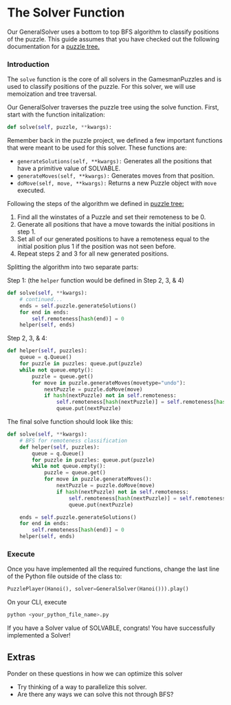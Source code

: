 # The Solver Function

Our GeneralSolver uses a bottom to top BFS algorithm to classify positions of the puzzle. This guide assumes that you have checked out the following documentation for a [puzzle tree.](https://nyc.cs.berkeley.edu/wiki/Puzzle_tree)

### Introduction
The `solve` function is the core of all solvers in the GamesmanPuzzles and is used to classify positions of the puzzle. For this solver, we will use memoization and tree traversal.

Our GeneralSolver traverses the puzzle tree using the solve function. First, start with the function initalization:
```python
def solve(self, puzzle, **kwargs):
```

Remember back in the puzzle project, we defined a few important functions that were meant to be used for this solver. These functions are:
- ```generateSolutions(self, **kwargs):``` Generates all the positions that have a primitive value of SOLVABLE.
- ```generateMoves(self, **kwargs):``` Generates moves from that position.
- ```doMove(self, move, **kwargs):``` Returns a new Puzzle object with ```move``` executed. 

Following the steps of the algorithm we defined in [puzzle tree:](https://nyc.cs.berkeley.edu/wiki/Puzzle_tree)

1. Find all the winstates of a Puzzle and set their remoteness to be 0.
2. Generate all positions that have a move towards the initial positions in step 1.
3. Set all of our generated positions to have a remoteness equal to the initial position plus 1 if the position was not seen before.
4. Repeat steps 2 and 3 for all new generated positions.

Splitting the algorithm into two separate parts:

Step 1: (the ```helper``` function would be defined in Step 2, 3, & 4)
```python
def solve(self, **kwargs):
    # continued...
    ends = self.puzzle.generateSolutions()
    for end in ends: 
        self.remoteness[hash(end)] = 0
    helper(self, ends)
```

Step 2, 3, & 4: 
```python
def helper(self, puzzles):
    queue = q.Queue()
    for puzzle in puzzles: queue.put(puzzle)
    while not queue.empty():
        puzzle = queue.get()
        for move in puzzle.generateMoves(movetype="undo"):
            nextPuzzle = puzzle.doMove(move)
            if hash(nextPuzzle) not in self.remoteness:
                self.remoteness[hash(nextPuzzle)] = self.remoteness[hash(puzzle)] + 1
                queue.put(nextPuzzle)
```

The final solve function should look like this:
```python
def solve(self, **kwargs):
    # BFS for remoteness classification
    def helper(self, puzzles):
        queue = q.Queue()
        for puzzle in puzzles: queue.put(puzzle)
        while not queue.empty():
            puzzle = queue.get()
            for move in puzzle.generateMoves():
                nextPuzzle = puzzle.doMove(move)
                if hash(nextPuzzle) not in self.remoteness:
                    self.remoteness[hash(nextPuzzle)] = self.remoteness[hash(puzzle)] + 1
                    queue.put(nextPuzzle)

    ends = self.puzzle.generateSolutions()
    for end in ends: 
        self.remoteness[hash(end)] = 0
    helper(self, ends)
```

### Execute
Once you have implemented all the required functions, change the last line of the Python file outside of the class to:
```python
PuzzlePlayer(Hanoi(), solver=GeneralSolver(Hanoi())).play()
```
On your CLI, execute
```bash
python <your_python_file_name>.py
```
If you have a Solver value of SOLVABLE, congrats! You have successfully implemented a Solver!

## Extras
Ponder on these questions in how we can optimize this solver
- Try thinking of a way to parallelize this solver.
- Are there any ways we can solve this not through BFS?
